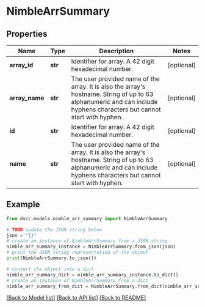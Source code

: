 # NimbleArrSummary


## Properties

Name | Type | Description | Notes
------------ | ------------- | ------------- | -------------
**array_id** | **str** | Identifier for array. A 42 digit hexadecimal number. | [optional] 
**array_name** | **str** | The user provided name of the array. It is also the array&#39;s hostname. String of up to 63 alphanumeric and can include hyphens characters but cannot start with hyphen. | [optional] 
**id** | **str** | Identifier for array. A 42 digit hexadecimal number. | [optional] 
**name** | **str** | The user provided name of the array. It is also the array&#39;s hostname. String of up to 63 alphanumeric and can include hyphens characters but cannot start with hyphen. | [optional] 

## Example

```python
from dscc.models.nimble_arr_summary import NimbleArrSummary

# TODO update the JSON string below
json = "{}"
# create an instance of NimbleArrSummary from a JSON string
nimble_arr_summary_instance = NimbleArrSummary.from_json(json)
# print the JSON string representation of the object
print(NimbleArrSummary.to_json())

# convert the object into a dict
nimble_arr_summary_dict = nimble_arr_summary_instance.to_dict()
# create an instance of NimbleArrSummary from a dict
nimble_arr_summary_from_dict = NimbleArrSummary.from_dict(nimble_arr_summary_dict)
```
[[Back to Model list]](../README.md#documentation-for-models) [[Back to API list]](../README.md#documentation-for-api-endpoints) [[Back to README]](../README.md)


